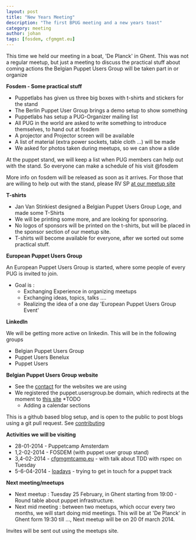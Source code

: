 ```yaml
---
layout: post
title: "New Years Meeting"
description: "The first BPUG meeting and a new years toast"
category: meeting
author: johan
tags: [fosdem, cfgmgmt.eu]
---
```

This time we held our meeting in a boat, 'De Planck' in Ghent.  This was not a regular meetup, but just a meeting to discuss the practical stuff about coming actions the Belgian Puppet Users Group will be taken part in or organize

**Fosdem - Some practical stuff**
* Puppetlabs has given us three big boxes with t-shirts and stickers for the stand
* The Berlin Puppet User Group brings a demo setup to show something
* Puppetlabs has setup a PUG-Organizer mailing list
* All PUG in the world are asked to write something to introduce themselves, to hand out at fosdem
* A projector and Projector screen will be available
* A list of material (extra power sockets, table cloth ...) will be made
* We asked for photos taken during meetups, so we can show a slide

At the puppet stand, we will keep a list when PUG members can help out with the stand.  So everyone can make a schedule of his visit @fosdem

More info on fosdem will be released as soon as it arrives.  For those that are willing to help out with the stand, please RV SP [at our meetup site](http://www.meetup.com/Belgian-Puppet-User-Group/events/141259432/)

**T-shirts**
* Jan Van Stinkiest designed a Belgian Puppet Users Group Loge, and made some T-Shirts
* We will be printing some more, and are looking for sponsoring.
* No logos of sponsors will be printed on the t-shirts, but will be placed in the sponsor section of our meetup site.
* T-shirts will become available for everyone, after we sorted out some practical stuff.

**European Puppet Users Group**

An European Puppet Users Group is started, where some people of every PUG is invited to join.

* Goal is :
    * Exchanging Experience in organizing meetups
    * Exchanging ideas, topics, talks ....
    * Realizing the idea of a one day 'European Puppet Users Group Event'

**LinkedIn**

We will be getting more active on linkedin. This will be in the following groups

* Belgian Puppet Users Group
* Puppet Users Benelux
* Puppet Users

**Belgian Puppet Users Group website**

* See the [contact](http://puppet-be.github.io//contact.html) for the websites we are using
* We registered the puppet.usersgroup.be domain, which redirects at the moment to [this site](http://puppet-be.github.io)
*TODO
    * Adding a calendar sections

This is a github based blog setup, and is open to the public to post blogs using a git pull request. See [contributing](http://puppet-be.github.io//contributing.html)


**Activities we will be visiting**

* 28-01-2014 - Puppetcamp Amsterdam
* 1,2-02-2014 - FOSDEM (with puppet user group stand)
* 3,4-02-2014 - [cfgmgmtcamp.eu](http://cfgmgmtcamp.eu/) - with talk about TDD with rspec on Tuesday
* 5-6-04-2014 - [loadays](http://loadays.org) - trying to get in touch for a puppet track

**Next meeting/meetups**
* Next meetup : Tuesday 25 February, in Ghent starting from 19:00 - Round table about puppet infrastructure.
* Next mid meeting : between two meetups, which occur every two months, we will start doing mid meetings.  This will be at 'De Planck' in Ghent form 19:30 till ...,  Next meetup will be on 20 0f march 2014.

Invites will be sent out using the meetups site.


